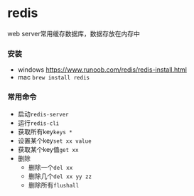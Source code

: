 # redis

web server常用缓存数据库，数据存放在内存中

### 安装

* windows https://www.runoob.com/redis/redis-install.html
* mac `brew install redis`

### 常用命令

* 启动`redis-server`
* 运行`redis-cli`
* 获取所有key`keys *`
* 设置某个key`set xx value`
* 获取某个key值`get xx`
* 删除
  * 删除一个`del xx`
  * 删除几个`del xx yy zz`
  * 删除所有`flushall`
